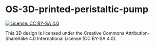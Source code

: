 # OS-3D-printed-peristaltic-pump

[![License: CC BY-SA 4.0](https://img.shields.io/badge/License-CC%20BY--SA%204.0-lightgrey.svg)](https://creativecommons.org/licenses/by-sa/4.0/)

This 3D design is licensed under the Creative Commons Attribution-ShareAlike 4.0 International License (CC BY-SA 4.0).

